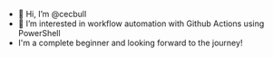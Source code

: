 - 👋 Hi, I’m @cecbull
- 👀 I’m interested in workflow automation with Github Actions using PowerShell
- I'm a complete beginner and looking forward to the journey!

<!---
cbullcbull/cbullcbull is a ✨ special ✨ repository because its `README.md` (this file) appears on your GitHub profile.
You can click the Preview link to take a look at your changes.
--->
